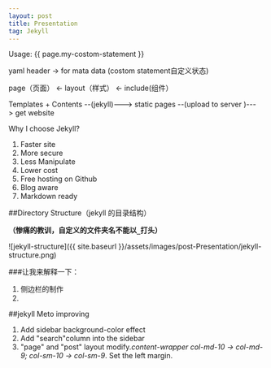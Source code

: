 ```yaml
---
layout: post
title: Presentation
tag: Jekyll
---
```


Usage:
{{ page.my-costom-statement }}

yaml header -> for mata data (costom statement自定义状态)

page（页面） <- layout（样式） <- include(组件）

Templates + Contents --(jekyll)---> static pages --(upload to server )---> get website 

Why I choose Jekyll?

1. Faster site
2. More secure
3. Less Manipulate
4. Lower cost
5. Free hosting on Github
6. Blog aware
7. Markdown ready

##Directory Structure（jekyll 的目录结构）

**（惨痛的教训，自定义的文件夹名不能以`_`打头）**

![jekyll-structure]({{ site.baseurl }}/assets/images/post-Presentation/jekyll-structure.png)			

###让我来解释一下：
1. 侧边栏的制作
2. 						

##jekyll Meto improving
1. Add sidebar background-color effect
2. Add "search"column into the sidebar
3. "page" and "post" layout modify.*content-wrapper col-md-10 -> col-md-9; col-sm-10 -> col-sm-9*. Set the left margin. 
